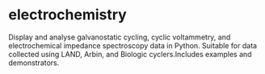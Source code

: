 # electrochemistry
Display and analyse galvanostatic cycling, cyclic voltammetry, and electrochemical impedance spectroscopy data in Python. Suitable for data collected using LAND, Arbin, and Biologic cyclers.Includes examples and demonstrators. 
